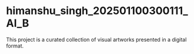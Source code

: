 # himanshu_singh_202501100300111_AI_B
This project is a curated collection of visual artworks presented in a digital format.
